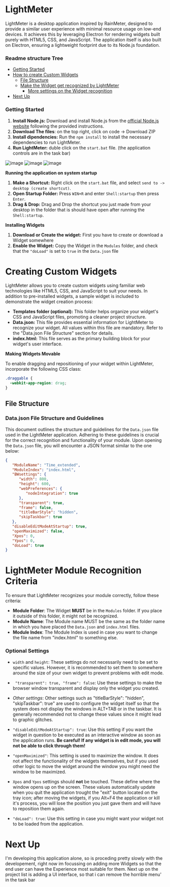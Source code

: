 # LightMeter
LightMeter is a desktop application inspired by RainMeter, designed to provide a similar user experience with minimal resource usage on low-end devices. It achieves this by leveraging Electron for rendering widgets built purely with HTML5, CSS, and JavaScript. The application itself is also built on Electron, ensuring a lightweight footprint due to its Node.js foundation.

### Readme structure Tree
- [Getting Started](#getting-started)
- [How to create Custom Widgets](#creating-custom-widgets)
  - [File Structure](#datajson-file-structure-and-guidelines)
  - [Make the Widget get recognized by LightMeter](#lightmeter-module-recognition-criteria)
    - [More settings on the Widget recognition](#optional-settings)
- [Next Up](#next-up)

### Getting Started
1. **Install Node.js:** Download and install Node.js from the  [official Node.js website](https://nodejs.org/en/download) following the provided instructions.
3. **Download The files**: on the top right, click on code -> Download ZIP
5. **Install dipendencies:** Run the `npm install` to install the necessary dependencies to run LightMeter.
7. **Run LightMeter:** duble click on the `start.bat` file. (the application controls are in the task bar)

![image](https://github.com/Gioste46/LightMeter/assets/140664876/c2f72046-da47-4e24-b5db-a700cb4d500e)
![image](https://github.com/Gioste46/LightMeter/assets/140664876/2f9575a7-84f8-4946-b18a-67c9307dedb2)
![image](https://github.com/Gioste46/LightMeter/assets/140664876/705dbaba-563f-420d-9915-8e080eab6510)

**Running the application on system startup**
1. **Make a Shortcut:** Right click on the `start.bat` file, and select `send to -> desktop (create shortcut)`.
3. **Open Startup Folder:** Press `WIN+R` and enter `Shell:startup` then press `Enter`.
5. **Drag & Drop:** Drag and Drop the shortcut you just made from your desktop in the folder that is should have open after running the `Shell:startup`.

**Installing Widgets**
1. **Download or Create the widget:** First you have to create or download a Widget somewhere
3. **Enable the Widget:** Copy the Widget in the `Modules` folder, and check that the `"doLoad"` is set to `true` in the `Data.json` file

# **Creating Custom Widgets** 
LightMeter allows you to create custom widgets using familiar web technologies like HTML5, CSS, and JavaScript to suit your needs. In addition to pre-installed widgets, a sample widget is included to demonstrate the widget creation process:

* **Templates folder (optional):** This folder helps organize your widget's CSS and JavaScript files, promoting a cleaner project structure.
* **Data.json:** This file provides essential information for LightMeter to recognize your widget. All values within this file are mandatory. Refer to the "Data.json File Structure" section for details.
* **index.html:** This file serves as the primary building block for your widget's user interface.

**Making Widgets Movable**

To enable dragging and repositioning of your widget within LightMeter, incorporate the following CSS class:

```css
.draggable {
  -webkit-app-region: drag;
}
```


## File Structure

### Data.json File Structure and Guidelines
This document outlines the structure and guidelines for the `Data.json` file used in the LightMeter application. Adhering to these guidelines is crucial for the correct recognition and functionality of your module.
Upon opening the `Data.json` file, you will encounter a JSON format similar to the one below:

```json
{
   "ModuleName": "Time_extended",
   "ModuleIndex": "index.html",
   "BWsettings": {
      "width": 800,
      "height": 600,
      "webPreferences": {
         "nodeIntegration": true
      },
      "transparent": true,
      "frame": false,
      "titleBarStyle": "hidden",
      "skipTaskbar": true
   },
   "disableEditModeAtStartup": true,
   "openMaximized": false,
   "Xpos": 0,
   "Ypos": 0,
   "doLoad": true
}

```
# LightMeter Module Recognition Criteria

To ensure that LightMeter recognizes your module correctly, follow these criteria:

- __Module Folder__: The Widget __MUST__ be in the ```Modules``` folder. If you place it outside of this folder, it might not be recognized.
- __Module Name__: The Module name MUST be the same as the folder name in which you have placed the ```Data.json``` and ```index.html``` files.
- __Module Index__: The Module Index is used in case you want to change the file name from "index.html" to something else.

### Optional Settings

- ```width``` and ```height```: These settings do not necessarily need to be set to specific values. However, it is recommended to set them to somewhere around the size of your own widget to prevent problems with edit mode.
- ``` "transparent": true, "frame": false```: Use these settings to make the browser window transparent and display only the widget you created.

- _Other settings_: Other settings such as "titleBarStyle": "hidden", "skipTaskbar": true" are used to configure the widget itself so that the system does not display the windows in ALT+TAB or in the taskbar. It is generally recommended not to change these values since it might lead to graphic glitches.

- ```"disableEditModeAtStartup": true```: Use this setting if you want the widget in question to be executed as an interactive window as soon as the application runs. __Be careful! If any widget is in edit mode, you will not be able to click through them!__

- ```"openMaximized"```: This setting is used to maximize the window. It does not affect the functionality of the widgets themselves, but if you used other logic to move the widget around the window you might need the window to be maximized.
- ```Xpos``` and ```Ypos``` settings should __not__ be touched. These define where the window opens up on the screen. These values automatically update when you quit the application trought the "exit" button located on the tray icon; after moving the widgets, if you Alt+F4 the application or kill it's process, you will lose the position you just gave them and will have to reposition them again.
- ```"doLoad": true```: Use this setting in case you might want your widget not to be loaded from the application.

# Next Up
I'm developing this application alone, so is proceding pretty slowly with the developement, right now im focussing on adding more Widgets so that the end user can have the Experience most suitable for them.
Next up on the project list is adding a UI interface, so that i can remove the horrible menu' in the task bar
